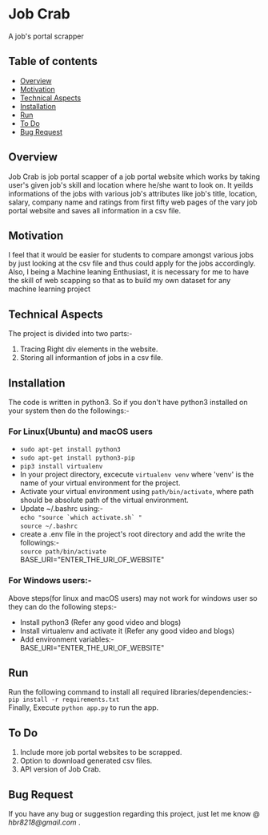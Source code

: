 # Job Crab
A job's portal scrapper

## Table of contents
  * [Overview](#overview)
  * [Motivation](#motivation)
  * [Technical Aspects](#technical-aspects)
  * [Installation](#installation)
  * [Run](#run)
  * [To Do](#to-do)
  * [Bug Request](#bug-request)


## Overview
Job Crab is job portal scapper of a job portal website which works by taking user's given job's skill and location where he/she want to look on. It yeilds informations of the jobs with various job's attributes like job's title, location, salary, company name and ratings from first fifty web pages of the vary job portal website and saves all information in a csv file. 

## Motivation
I feel that it would be easier for students to compare amongst various jobs by just looking at the csv file and thus could apply for the jobs accordingly. Also, I being a Machine leaning Enthusiast, it is necessary for me to have the skill of web scapping so that as to build my own dataset for any machine learning project


## Technical Aspects
The project is divided into two parts:- <br />
1. Tracing Right div elements in the website.
2. Storing all informantion of jobs in a csv file.

## Installation
The code is written in python3. So if you don't have python3 installed on your system then do the followings:-

### For Linux(Ubuntu) and macOS users
- `sudo apt-get install python3`
- `sudo apt-get install python3-pip`
- `pip3 install virtualenv`
- In your project directory, excecute `virtualenv venv` where 'venv' is the name of your virtual environment for the project.
- Activate your virtual environment using `path/bin/activate`, where path should be absolute path of the virtual environment.
- Update ~/.bashrc using:- <br />
```echo "source `which activate.sh` "``` <br />
`source ~/.bashrc`
- create a .env file in the project's root directory and add the write the followings:- <br />
`source path/bin/activate` <br />
BASE_URI="ENTER_THE_URI_OF_WEBSITE"

  

### For Windows users:-
Above steps(for linux and macOS users) may not work for windows user so they can do the following steps:-
- Install python3 (Refer any good video and blogs)
- Install virtualenv and activate it (Refer any good video and blogs)
- Add environment variables:- <br />
BASE_URI="ENTER_THE_URI_OF_WEBSITE"


## Run
Run the following command to install all required libraries/dependencies:- <br />
`pip install -r requirements.txt` <br />
Finally, Execute `python app.py` to run the app.

## To Do
1. Include more job portal websites to be scrapped.
2. Option to download generated csv files.
3. API version of Job Crab.


## Bug Request
If you have any bug or suggestion regarding this project, just let me know @ _hbr8218@gmail.com_ .



